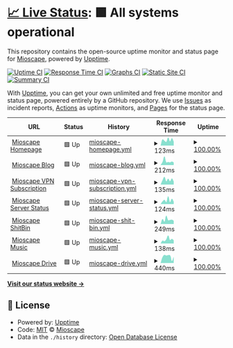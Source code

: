 # [📈 Live Status](https://status.ihya.dev): <!--live status--> **🟩 All systems operational**

This repository contains the open-source uptime monitor and status page for [Mioscape](https://ihya.dev), powered by [Upptime](https://github.com/upptime/upptime).

[![Uptime CI](https://github.com/mioscape/mioscape-uptime-status/workflows/Uptime%20CI/badge.svg)](https://github.com/mioscape/mioscape-uptime-status/actions?query=workflow%3A%22Uptime+CI%22)
[![Response Time CI](https://github.com/mioscape/mioscape-uptime-status/workflows/Response%20Time%20CI/badge.svg)](https://github.com/mioscape/mioscape-uptime-status/actions?query=workflow%3A%22Response+Time+CI%22)
[![Graphs CI](https://github.com/mioscape/mioscape-uptime-status/workflows/Graphs%20CI/badge.svg)](https://github.com/mioscape/mioscape-uptime-status/actions?query=workflow%3A%22Graphs+CI%22)
[![Static Site CI](https://github.com/mioscape/mioscape-uptime-status/workflows/Static%20Site%20CI/badge.svg)](https://github.com/mioscape/mioscape-uptime-status/actions?query=workflow%3A%22Static+Site+CI%22)
[![Summary CI](https://github.com/mioscape/mioscape-uptime-status/workflows/Summary%20CI/badge.svg)](https://github.com/mioscape/mioscape-uptime-status/actions?query=workflow%3A%22Summary+CI%22)

With [Upptime](https://upptime.js.org), you can get your own unlimited and free uptime monitor and status page, powered entirely by a GitHub repository. We use [Issues](https://github.com/mioscape/mioscape-uptime-status/issues) as incident reports, [Actions](https://github.com/mioscape/mioscape-uptime-status/actions) as uptime monitors, and [Pages](https://status.ihya.dev) for the status page.

<!--start: status pages-->
<!-- This summary is generated by Upptime (https://github.com/upptime/upptime) -->
<!-- Do not edit this manually, your changes will be overwritten -->
<!-- prettier-ignore -->
| URL | Status | History | Response Time | Uptime |
| --- | ------ | ------- | ------------- | ------ |
| <img alt="" src="https://icons.duckduckgo.com/ip3/ihya.dev.ico" height="13"> [Mioscape Homepage](https://ihya.dev/) | 🟩 Up | [mioscape-homepage.yml](https://github.com/mioscape/mioscape-uptime-status/commits/HEAD/history/mioscape-homepage.yml) | <details><summary><img alt="Response time graph" src="./graphs/mioscape-homepage/response-time-week.png" height="20"> 123ms</summary><br><a href="https://status.ihya.dev/history/mioscape-homepage"><img alt="Response time 187" src="https://img.shields.io/endpoint?url=https%3A%2F%2Fraw.githubusercontent.com%2Fmioscape%2Fmioscape-uptime-status%2FHEAD%2Fapi%2Fmioscape-homepage%2Fresponse-time.json"></a><br><a href="https://status.ihya.dev/history/mioscape-homepage"><img alt="24-hour response time 87" src="https://img.shields.io/endpoint?url=https%3A%2F%2Fraw.githubusercontent.com%2Fmioscape%2Fmioscape-uptime-status%2FHEAD%2Fapi%2Fmioscape-homepage%2Fresponse-time-day.json"></a><br><a href="https://status.ihya.dev/history/mioscape-homepage"><img alt="7-day response time 123" src="https://img.shields.io/endpoint?url=https%3A%2F%2Fraw.githubusercontent.com%2Fmioscape%2Fmioscape-uptime-status%2FHEAD%2Fapi%2Fmioscape-homepage%2Fresponse-time-week.json"></a><br><a href="https://status.ihya.dev/history/mioscape-homepage"><img alt="30-day response time 136" src="https://img.shields.io/endpoint?url=https%3A%2F%2Fraw.githubusercontent.com%2Fmioscape%2Fmioscape-uptime-status%2FHEAD%2Fapi%2Fmioscape-homepage%2Fresponse-time-month.json"></a><br><a href="https://status.ihya.dev/history/mioscape-homepage"><img alt="1-year response time 187" src="https://img.shields.io/endpoint?url=https%3A%2F%2Fraw.githubusercontent.com%2Fmioscape%2Fmioscape-uptime-status%2FHEAD%2Fapi%2Fmioscape-homepage%2Fresponse-time-year.json"></a></details> | <details><summary><a href="https://status.ihya.dev/history/mioscape-homepage">100.00%</a></summary><a href="https://status.ihya.dev/history/mioscape-homepage"><img alt="All-time uptime 98.40%" src="https://img.shields.io/endpoint?url=https%3A%2F%2Fraw.githubusercontent.com%2Fmioscape%2Fmioscape-uptime-status%2FHEAD%2Fapi%2Fmioscape-homepage%2Fuptime.json"></a><br><a href="https://status.ihya.dev/history/mioscape-homepage"><img alt="24-hour uptime 100.00%" src="https://img.shields.io/endpoint?url=https%3A%2F%2Fraw.githubusercontent.com%2Fmioscape%2Fmioscape-uptime-status%2FHEAD%2Fapi%2Fmioscape-homepage%2Fuptime-day.json"></a><br><a href="https://status.ihya.dev/history/mioscape-homepage"><img alt="7-day uptime 100.00%" src="https://img.shields.io/endpoint?url=https%3A%2F%2Fraw.githubusercontent.com%2Fmioscape%2Fmioscape-uptime-status%2FHEAD%2Fapi%2Fmioscape-homepage%2Fuptime-week.json"></a><br><a href="https://status.ihya.dev/history/mioscape-homepage"><img alt="30-day uptime 100.00%" src="https://img.shields.io/endpoint?url=https%3A%2F%2Fraw.githubusercontent.com%2Fmioscape%2Fmioscape-uptime-status%2FHEAD%2Fapi%2Fmioscape-homepage%2Fuptime-month.json"></a><br><a href="https://status.ihya.dev/history/mioscape-homepage"><img alt="1-year uptime 98.40%" src="https://img.shields.io/endpoint?url=https%3A%2F%2Fraw.githubusercontent.com%2Fmioscape%2Fmioscape-uptime-status%2FHEAD%2Fapi%2Fmioscape-homepage%2Fuptime-year.json"></a></details>
| <img alt="" src="https://icons.duckduckgo.com/ip3/blog.ihya.dev.ico" height="13"> [Mioscape Blog](https://blog.ihya.dev/) | 🟩 Up | [mioscape-blog.yml](https://github.com/mioscape/mioscape-uptime-status/commits/HEAD/history/mioscape-blog.yml) | <details><summary><img alt="Response time graph" src="./graphs/mioscape-blog/response-time-week.png" height="20"> 212ms</summary><br><a href="https://status.ihya.dev/history/mioscape-blog"><img alt="Response time 262" src="https://img.shields.io/endpoint?url=https%3A%2F%2Fraw.githubusercontent.com%2Fmioscape%2Fmioscape-uptime-status%2FHEAD%2Fapi%2Fmioscape-blog%2Fresponse-time.json"></a><br><a href="https://status.ihya.dev/history/mioscape-blog"><img alt="24-hour response time 147" src="https://img.shields.io/endpoint?url=https%3A%2F%2Fraw.githubusercontent.com%2Fmioscape%2Fmioscape-uptime-status%2FHEAD%2Fapi%2Fmioscape-blog%2Fresponse-time-day.json"></a><br><a href="https://status.ihya.dev/history/mioscape-blog"><img alt="7-day response time 212" src="https://img.shields.io/endpoint?url=https%3A%2F%2Fraw.githubusercontent.com%2Fmioscape%2Fmioscape-uptime-status%2FHEAD%2Fapi%2Fmioscape-blog%2Fresponse-time-week.json"></a><br><a href="https://status.ihya.dev/history/mioscape-blog"><img alt="30-day response time 367" src="https://img.shields.io/endpoint?url=https%3A%2F%2Fraw.githubusercontent.com%2Fmioscape%2Fmioscape-uptime-status%2FHEAD%2Fapi%2Fmioscape-blog%2Fresponse-time-month.json"></a><br><a href="https://status.ihya.dev/history/mioscape-blog"><img alt="1-year response time 261" src="https://img.shields.io/endpoint?url=https%3A%2F%2Fraw.githubusercontent.com%2Fmioscape%2Fmioscape-uptime-status%2FHEAD%2Fapi%2Fmioscape-blog%2Fresponse-time-year.json"></a></details> | <details><summary><a href="https://status.ihya.dev/history/mioscape-blog">100.00%</a></summary><a href="https://status.ihya.dev/history/mioscape-blog"><img alt="All-time uptime 96.47%" src="https://img.shields.io/endpoint?url=https%3A%2F%2Fraw.githubusercontent.com%2Fmioscape%2Fmioscape-uptime-status%2FHEAD%2Fapi%2Fmioscape-blog%2Fuptime.json"></a><br><a href="https://status.ihya.dev/history/mioscape-blog"><img alt="24-hour uptime 100.00%" src="https://img.shields.io/endpoint?url=https%3A%2F%2Fraw.githubusercontent.com%2Fmioscape%2Fmioscape-uptime-status%2FHEAD%2Fapi%2Fmioscape-blog%2Fuptime-day.json"></a><br><a href="https://status.ihya.dev/history/mioscape-blog"><img alt="7-day uptime 100.00%" src="https://img.shields.io/endpoint?url=https%3A%2F%2Fraw.githubusercontent.com%2Fmioscape%2Fmioscape-uptime-status%2FHEAD%2Fapi%2Fmioscape-blog%2Fuptime-week.json"></a><br><a href="https://status.ihya.dev/history/mioscape-blog"><img alt="30-day uptime 99.96%" src="https://img.shields.io/endpoint?url=https%3A%2F%2Fraw.githubusercontent.com%2Fmioscape%2Fmioscape-uptime-status%2FHEAD%2Fapi%2Fmioscape-blog%2Fuptime-month.json"></a><br><a href="https://status.ihya.dev/history/mioscape-blog"><img alt="1-year uptime 98.39%" src="https://img.shields.io/endpoint?url=https%3A%2F%2Fraw.githubusercontent.com%2Fmioscape%2Fmioscape-uptime-status%2FHEAD%2Fapi%2Fmioscape-blog%2Fuptime-year.json"></a></details>
| <img alt="" src="https://icons.duckduckgo.com/ip3/subscription.ihya.dev.ico" height="13"> [Mioscape VPN Subscription](https://subscription.ihya.dev/) | 🟩 Up | [mioscape-vpn-subscription.yml](https://github.com/mioscape/mioscape-uptime-status/commits/HEAD/history/mioscape-vpn-subscription.yml) | <details><summary><img alt="Response time graph" src="./graphs/mioscape-vpn-subscription/response-time-week.png" height="20"> 135ms</summary><br><a href="https://status.ihya.dev/history/mioscape-vpn-subscription"><img alt="Response time 186" src="https://img.shields.io/endpoint?url=https%3A%2F%2Fraw.githubusercontent.com%2Fmioscape%2Fmioscape-uptime-status%2FHEAD%2Fapi%2Fmioscape-vpn-subscription%2Fresponse-time.json"></a><br><a href="https://status.ihya.dev/history/mioscape-vpn-subscription"><img alt="24-hour response time 84" src="https://img.shields.io/endpoint?url=https%3A%2F%2Fraw.githubusercontent.com%2Fmioscape%2Fmioscape-uptime-status%2FHEAD%2Fapi%2Fmioscape-vpn-subscription%2Fresponse-time-day.json"></a><br><a href="https://status.ihya.dev/history/mioscape-vpn-subscription"><img alt="7-day response time 135" src="https://img.shields.io/endpoint?url=https%3A%2F%2Fraw.githubusercontent.com%2Fmioscape%2Fmioscape-uptime-status%2FHEAD%2Fapi%2Fmioscape-vpn-subscription%2Fresponse-time-week.json"></a><br><a href="https://status.ihya.dev/history/mioscape-vpn-subscription"><img alt="30-day response time 129" src="https://img.shields.io/endpoint?url=https%3A%2F%2Fraw.githubusercontent.com%2Fmioscape%2Fmioscape-uptime-status%2FHEAD%2Fapi%2Fmioscape-vpn-subscription%2Fresponse-time-month.json"></a><br><a href="https://status.ihya.dev/history/mioscape-vpn-subscription"><img alt="1-year response time 152" src="https://img.shields.io/endpoint?url=https%3A%2F%2Fraw.githubusercontent.com%2Fmioscape%2Fmioscape-uptime-status%2FHEAD%2Fapi%2Fmioscape-vpn-subscription%2Fresponse-time-year.json"></a></details> | <details><summary><a href="https://status.ihya.dev/history/mioscape-vpn-subscription">100.00%</a></summary><a href="https://status.ihya.dev/history/mioscape-vpn-subscription"><img alt="All-time uptime 99.96%" src="https://img.shields.io/endpoint?url=https%3A%2F%2Fraw.githubusercontent.com%2Fmioscape%2Fmioscape-uptime-status%2FHEAD%2Fapi%2Fmioscape-vpn-subscription%2Fuptime.json"></a><br><a href="https://status.ihya.dev/history/mioscape-vpn-subscription"><img alt="24-hour uptime 100.00%" src="https://img.shields.io/endpoint?url=https%3A%2F%2Fraw.githubusercontent.com%2Fmioscape%2Fmioscape-uptime-status%2FHEAD%2Fapi%2Fmioscape-vpn-subscription%2Fuptime-day.json"></a><br><a href="https://status.ihya.dev/history/mioscape-vpn-subscription"><img alt="7-day uptime 100.00%" src="https://img.shields.io/endpoint?url=https%3A%2F%2Fraw.githubusercontent.com%2Fmioscape%2Fmioscape-uptime-status%2FHEAD%2Fapi%2Fmioscape-vpn-subscription%2Fuptime-week.json"></a><br><a href="https://status.ihya.dev/history/mioscape-vpn-subscription"><img alt="30-day uptime 100.00%" src="https://img.shields.io/endpoint?url=https%3A%2F%2Fraw.githubusercontent.com%2Fmioscape%2Fmioscape-uptime-status%2FHEAD%2Fapi%2Fmioscape-vpn-subscription%2Fuptime-month.json"></a><br><a href="https://status.ihya.dev/history/mioscape-vpn-subscription"><img alt="1-year uptime 99.97%" src="https://img.shields.io/endpoint?url=https%3A%2F%2Fraw.githubusercontent.com%2Fmioscape%2Fmioscape-uptime-status%2FHEAD%2Fapi%2Fmioscape-vpn-subscription%2Fuptime-year.json"></a></details>
| <img alt="" src="https://icons.duckduckgo.com/ip3/status.ihya.dev.ico" height="13"> [Mioscape Server Status](https://status.ihya.dev/) | 🟩 Up | [mioscape-server-status.yml](https://github.com/mioscape/mioscape-uptime-status/commits/HEAD/history/mioscape-server-status.yml) | <details><summary><img alt="Response time graph" src="./graphs/mioscape-server-status/response-time-week.png" height="20"> 124ms</summary><br><a href="https://status.ihya.dev/history/mioscape-server-status"><img alt="Response time 160" src="https://img.shields.io/endpoint?url=https%3A%2F%2Fraw.githubusercontent.com%2Fmioscape%2Fmioscape-uptime-status%2FHEAD%2Fapi%2Fmioscape-server-status%2Fresponse-time.json"></a><br><a href="https://status.ihya.dev/history/mioscape-server-status"><img alt="24-hour response time 77" src="https://img.shields.io/endpoint?url=https%3A%2F%2Fraw.githubusercontent.com%2Fmioscape%2Fmioscape-uptime-status%2FHEAD%2Fapi%2Fmioscape-server-status%2Fresponse-time-day.json"></a><br><a href="https://status.ihya.dev/history/mioscape-server-status"><img alt="7-day response time 124" src="https://img.shields.io/endpoint?url=https%3A%2F%2Fraw.githubusercontent.com%2Fmioscape%2Fmioscape-uptime-status%2FHEAD%2Fapi%2Fmioscape-server-status%2Fresponse-time-week.json"></a><br><a href="https://status.ihya.dev/history/mioscape-server-status"><img alt="30-day response time 124" src="https://img.shields.io/endpoint?url=https%3A%2F%2Fraw.githubusercontent.com%2Fmioscape%2Fmioscape-uptime-status%2FHEAD%2Fapi%2Fmioscape-server-status%2Fresponse-time-month.json"></a><br><a href="https://status.ihya.dev/history/mioscape-server-status"><img alt="1-year response time 166" src="https://img.shields.io/endpoint?url=https%3A%2F%2Fraw.githubusercontent.com%2Fmioscape%2Fmioscape-uptime-status%2FHEAD%2Fapi%2Fmioscape-server-status%2Fresponse-time-year.json"></a></details> | <details><summary><a href="https://status.ihya.dev/history/mioscape-server-status">100.00%</a></summary><a href="https://status.ihya.dev/history/mioscape-server-status"><img alt="All-time uptime 99.09%" src="https://img.shields.io/endpoint?url=https%3A%2F%2Fraw.githubusercontent.com%2Fmioscape%2Fmioscape-uptime-status%2FHEAD%2Fapi%2Fmioscape-server-status%2Fuptime.json"></a><br><a href="https://status.ihya.dev/history/mioscape-server-status"><img alt="24-hour uptime 100.00%" src="https://img.shields.io/endpoint?url=https%3A%2F%2Fraw.githubusercontent.com%2Fmioscape%2Fmioscape-uptime-status%2FHEAD%2Fapi%2Fmioscape-server-status%2Fuptime-day.json"></a><br><a href="https://status.ihya.dev/history/mioscape-server-status"><img alt="7-day uptime 100.00%" src="https://img.shields.io/endpoint?url=https%3A%2F%2Fraw.githubusercontent.com%2Fmioscape%2Fmioscape-uptime-status%2FHEAD%2Fapi%2Fmioscape-server-status%2Fuptime-week.json"></a><br><a href="https://status.ihya.dev/history/mioscape-server-status"><img alt="30-day uptime 100.00%" src="https://img.shields.io/endpoint?url=https%3A%2F%2Fraw.githubusercontent.com%2Fmioscape%2Fmioscape-uptime-status%2FHEAD%2Fapi%2Fmioscape-server-status%2Fuptime-month.json"></a><br><a href="https://status.ihya.dev/history/mioscape-server-status"><img alt="1-year uptime 98.46%" src="https://img.shields.io/endpoint?url=https%3A%2F%2Fraw.githubusercontent.com%2Fmioscape%2Fmioscape-uptime-status%2FHEAD%2Fapi%2Fmioscape-server-status%2Fuptime-year.json"></a></details>
| <img alt="" src="https://icons.duckduckgo.com/ip3/shitbin.ihya.dev.ico" height="13"> [Mioscape ShitBin](https://shitbin.ihya.dev/) | 🟩 Up | [mioscape-shit-bin.yml](https://github.com/mioscape/mioscape-uptime-status/commits/HEAD/history/mioscape-shit-bin.yml) | <details><summary><img alt="Response time graph" src="./graphs/mioscape-shit-bin/response-time-week.png" height="20"> 249ms</summary><br><a href="https://status.ihya.dev/history/mioscape-shit-bin"><img alt="Response time 283" src="https://img.shields.io/endpoint?url=https%3A%2F%2Fraw.githubusercontent.com%2Fmioscape%2Fmioscape-uptime-status%2FHEAD%2Fapi%2Fmioscape-shit-bin%2Fresponse-time.json"></a><br><a href="https://status.ihya.dev/history/mioscape-shit-bin"><img alt="24-hour response time 182" src="https://img.shields.io/endpoint?url=https%3A%2F%2Fraw.githubusercontent.com%2Fmioscape%2Fmioscape-uptime-status%2FHEAD%2Fapi%2Fmioscape-shit-bin%2Fresponse-time-day.json"></a><br><a href="https://status.ihya.dev/history/mioscape-shit-bin"><img alt="7-day response time 249" src="https://img.shields.io/endpoint?url=https%3A%2F%2Fraw.githubusercontent.com%2Fmioscape%2Fmioscape-uptime-status%2FHEAD%2Fapi%2Fmioscape-shit-bin%2Fresponse-time-week.json"></a><br><a href="https://status.ihya.dev/history/mioscape-shit-bin"><img alt="30-day response time 278" src="https://img.shields.io/endpoint?url=https%3A%2F%2Fraw.githubusercontent.com%2Fmioscape%2Fmioscape-uptime-status%2FHEAD%2Fapi%2Fmioscape-shit-bin%2Fresponse-time-month.json"></a><br><a href="https://status.ihya.dev/history/mioscape-shit-bin"><img alt="1-year response time 283" src="https://img.shields.io/endpoint?url=https%3A%2F%2Fraw.githubusercontent.com%2Fmioscape%2Fmioscape-uptime-status%2FHEAD%2Fapi%2Fmioscape-shit-bin%2Fresponse-time-year.json"></a></details> | <details><summary><a href="https://status.ihya.dev/history/mioscape-shit-bin">100.00%</a></summary><a href="https://status.ihya.dev/history/mioscape-shit-bin"><img alt="All-time uptime 99.95%" src="https://img.shields.io/endpoint?url=https%3A%2F%2Fraw.githubusercontent.com%2Fmioscape%2Fmioscape-uptime-status%2FHEAD%2Fapi%2Fmioscape-shit-bin%2Fuptime.json"></a><br><a href="https://status.ihya.dev/history/mioscape-shit-bin"><img alt="24-hour uptime 100.00%" src="https://img.shields.io/endpoint?url=https%3A%2F%2Fraw.githubusercontent.com%2Fmioscape%2Fmioscape-uptime-status%2FHEAD%2Fapi%2Fmioscape-shit-bin%2Fuptime-day.json"></a><br><a href="https://status.ihya.dev/history/mioscape-shit-bin"><img alt="7-day uptime 100.00%" src="https://img.shields.io/endpoint?url=https%3A%2F%2Fraw.githubusercontent.com%2Fmioscape%2Fmioscape-uptime-status%2FHEAD%2Fapi%2Fmioscape-shit-bin%2Fuptime-week.json"></a><br><a href="https://status.ihya.dev/history/mioscape-shit-bin"><img alt="30-day uptime 100.00%" src="https://img.shields.io/endpoint?url=https%3A%2F%2Fraw.githubusercontent.com%2Fmioscape%2Fmioscape-uptime-status%2FHEAD%2Fapi%2Fmioscape-shit-bin%2Fuptime-month.json"></a><br><a href="https://status.ihya.dev/history/mioscape-shit-bin"><img alt="1-year uptime 99.95%" src="https://img.shields.io/endpoint?url=https%3A%2F%2Fraw.githubusercontent.com%2Fmioscape%2Fmioscape-uptime-status%2FHEAD%2Fapi%2Fmioscape-shit-bin%2Fuptime-year.json"></a></details>
| <img alt="" src="https://icons.duckduckgo.com/ip3/music.ihya.dev.ico" height="13"> [Mioscape Music](https://music.ihya.dev/) | 🟩 Up | [mioscape-music.yml](https://github.com/mioscape/mioscape-uptime-status/commits/HEAD/history/mioscape-music.yml) | <details><summary><img alt="Response time graph" src="./graphs/mioscape-music/response-time-week.png" height="20"> 138ms</summary><br><a href="https://status.ihya.dev/history/mioscape-music"><img alt="Response time 597" src="https://img.shields.io/endpoint?url=https%3A%2F%2Fraw.githubusercontent.com%2Fmioscape%2Fmioscape-uptime-status%2FHEAD%2Fapi%2Fmioscape-music%2Fresponse-time.json"></a><br><a href="https://status.ihya.dev/history/mioscape-music"><img alt="24-hour response time 107" src="https://img.shields.io/endpoint?url=https%3A%2F%2Fraw.githubusercontent.com%2Fmioscape%2Fmioscape-uptime-status%2FHEAD%2Fapi%2Fmioscape-music%2Fresponse-time-day.json"></a><br><a href="https://status.ihya.dev/history/mioscape-music"><img alt="7-day response time 138" src="https://img.shields.io/endpoint?url=https%3A%2F%2Fraw.githubusercontent.com%2Fmioscape%2Fmioscape-uptime-status%2FHEAD%2Fapi%2Fmioscape-music%2Fresponse-time-week.json"></a><br><a href="https://status.ihya.dev/history/mioscape-music"><img alt="30-day response time 131" src="https://img.shields.io/endpoint?url=https%3A%2F%2Fraw.githubusercontent.com%2Fmioscape%2Fmioscape-uptime-status%2FHEAD%2Fapi%2Fmioscape-music%2Fresponse-time-month.json"></a><br><a href="https://status.ihya.dev/history/mioscape-music"><img alt="1-year response time 597" src="https://img.shields.io/endpoint?url=https%3A%2F%2Fraw.githubusercontent.com%2Fmioscape%2Fmioscape-uptime-status%2FHEAD%2Fapi%2Fmioscape-music%2Fresponse-time-year.json"></a></details> | <details><summary><a href="https://status.ihya.dev/history/mioscape-music">100.00%</a></summary><a href="https://status.ihya.dev/history/mioscape-music"><img alt="All-time uptime 100.00%" src="https://img.shields.io/endpoint?url=https%3A%2F%2Fraw.githubusercontent.com%2Fmioscape%2Fmioscape-uptime-status%2FHEAD%2Fapi%2Fmioscape-music%2Fuptime.json"></a><br><a href="https://status.ihya.dev/history/mioscape-music"><img alt="24-hour uptime 100.00%" src="https://img.shields.io/endpoint?url=https%3A%2F%2Fraw.githubusercontent.com%2Fmioscape%2Fmioscape-uptime-status%2FHEAD%2Fapi%2Fmioscape-music%2Fuptime-day.json"></a><br><a href="https://status.ihya.dev/history/mioscape-music"><img alt="7-day uptime 100.00%" src="https://img.shields.io/endpoint?url=https%3A%2F%2Fraw.githubusercontent.com%2Fmioscape%2Fmioscape-uptime-status%2FHEAD%2Fapi%2Fmioscape-music%2Fuptime-week.json"></a><br><a href="https://status.ihya.dev/history/mioscape-music"><img alt="30-day uptime 100.00%" src="https://img.shields.io/endpoint?url=https%3A%2F%2Fraw.githubusercontent.com%2Fmioscape%2Fmioscape-uptime-status%2FHEAD%2Fapi%2Fmioscape-music%2Fuptime-month.json"></a><br><a href="https://status.ihya.dev/history/mioscape-music"><img alt="1-year uptime 100.00%" src="https://img.shields.io/endpoint?url=https%3A%2F%2Fraw.githubusercontent.com%2Fmioscape%2Fmioscape-uptime-status%2FHEAD%2Fapi%2Fmioscape-music%2Fuptime-year.json"></a></details>
| <img alt="" src="https://icons.duckduckgo.com/ip3/drive.ihya.dev.ico" height="13"> [Mioscape Drive](https://drive.ihya.dev/) | 🟩 Up | [mioscape-drive.yml](https://github.com/mioscape/mioscape-uptime-status/commits/HEAD/history/mioscape-drive.yml) | <details><summary><img alt="Response time graph" src="./graphs/mioscape-drive/response-time-week.png" height="20"> 440ms</summary><br><a href="https://status.ihya.dev/history/mioscape-drive"><img alt="Response time 598" src="https://img.shields.io/endpoint?url=https%3A%2F%2Fraw.githubusercontent.com%2Fmioscape%2Fmioscape-uptime-status%2FHEAD%2Fapi%2Fmioscape-drive%2Fresponse-time.json"></a><br><a href="https://status.ihya.dev/history/mioscape-drive"><img alt="24-hour response time 413" src="https://img.shields.io/endpoint?url=https%3A%2F%2Fraw.githubusercontent.com%2Fmioscape%2Fmioscape-uptime-status%2FHEAD%2Fapi%2Fmioscape-drive%2Fresponse-time-day.json"></a><br><a href="https://status.ihya.dev/history/mioscape-drive"><img alt="7-day response time 440" src="https://img.shields.io/endpoint?url=https%3A%2F%2Fraw.githubusercontent.com%2Fmioscape%2Fmioscape-uptime-status%2FHEAD%2Fapi%2Fmioscape-drive%2Fresponse-time-week.json"></a><br><a href="https://status.ihya.dev/history/mioscape-drive"><img alt="30-day response time 558" src="https://img.shields.io/endpoint?url=https%3A%2F%2Fraw.githubusercontent.com%2Fmioscape%2Fmioscape-uptime-status%2FHEAD%2Fapi%2Fmioscape-drive%2Fresponse-time-month.json"></a><br><a href="https://status.ihya.dev/history/mioscape-drive"><img alt="1-year response time 598" src="https://img.shields.io/endpoint?url=https%3A%2F%2Fraw.githubusercontent.com%2Fmioscape%2Fmioscape-uptime-status%2FHEAD%2Fapi%2Fmioscape-drive%2Fresponse-time-year.json"></a></details> | <details><summary><a href="https://status.ihya.dev/history/mioscape-drive">100.00%</a></summary><a href="https://status.ihya.dev/history/mioscape-drive"><img alt="All-time uptime 99.97%" src="https://img.shields.io/endpoint?url=https%3A%2F%2Fraw.githubusercontent.com%2Fmioscape%2Fmioscape-uptime-status%2FHEAD%2Fapi%2Fmioscape-drive%2Fuptime.json"></a><br><a href="https://status.ihya.dev/history/mioscape-drive"><img alt="24-hour uptime 100.00%" src="https://img.shields.io/endpoint?url=https%3A%2F%2Fraw.githubusercontent.com%2Fmioscape%2Fmioscape-uptime-status%2FHEAD%2Fapi%2Fmioscape-drive%2Fuptime-day.json"></a><br><a href="https://status.ihya.dev/history/mioscape-drive"><img alt="7-day uptime 100.00%" src="https://img.shields.io/endpoint?url=https%3A%2F%2Fraw.githubusercontent.com%2Fmioscape%2Fmioscape-uptime-status%2FHEAD%2Fapi%2Fmioscape-drive%2Fuptime-week.json"></a><br><a href="https://status.ihya.dev/history/mioscape-drive"><img alt="30-day uptime 100.00%" src="https://img.shields.io/endpoint?url=https%3A%2F%2Fraw.githubusercontent.com%2Fmioscape%2Fmioscape-uptime-status%2FHEAD%2Fapi%2Fmioscape-drive%2Fuptime-month.json"></a><br><a href="https://status.ihya.dev/history/mioscape-drive"><img alt="1-year uptime 99.97%" src="https://img.shields.io/endpoint?url=https%3A%2F%2Fraw.githubusercontent.com%2Fmioscape%2Fmioscape-uptime-status%2FHEAD%2Fapi%2Fmioscape-drive%2Fuptime-year.json"></a></details>

<!--end: status pages-->

[**Visit our status website →**](https://status.ihya.dev)

## 📄 License

- Powered by: [Upptime](https://github.com/upptime/upptime)
- Code: [MIT](./LICENSE) © [Mioscape](https://ihya.dev)
- Data in the `./history` directory: [Open Database License](https://opendatacommons.org/licenses/odbl/1-0/)
